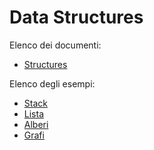 # Data Structures

Elenco dei documenti:
* [Structures](structures.md)

Elenco degli esempi:
* [Stack](Stack/README.md)
* [Lista](Lista/README.md)
* [Alberi](Alberi/README.md)
* [Grafi](Grafi/README.md)
